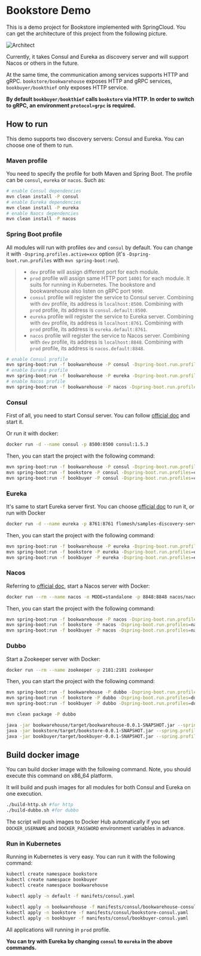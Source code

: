 # Bookstore Demo

This is a demo project for Bookstore implemented with SpringCloud. You can get the architecture of this project from the following picture.

![Architect](docs/springboot-consul+eureka.png)

Currently, it takes Consul and Eureka as discovery server and will support Nacos or others in the future.

At the same time, the communication among services supports HTTP and gRPC. `bookstore/bookwarehouse` exposes HTTP and gRPC services, `bookbuyer/bookthief` only exposes HTTP service.

**By default `bookbuyer/bookthief` calls `bookstore` via HTTP. In order to switch to gRPC, an environment `protocol=grpc` is required.**

## How to run

This demo supports two discovery servers: Consul and Eureka. You can choose one of them to run.

### Maven profile

You need to specify the profile for both Maven and Spring Boot. The profile can be `consul`, `eureka` or `nacos`. Such as:

```bash
# enable Consul dependencies
mvn clean install -P consul 
# enable Eureka dependencies
mvn clean install -P eureka 
# enable Naocs dependencies
mvn clean install -P nacos 
```

### Spring Boot profile

All modules will run with profiles `dev` and `consul` by default. You can change it with `-Dspring.profiles.active=xxx` option (it's `-Dspring-boot.run.profiles` with `mvn spring-boot:run`).

> - `dev` profile will assign different port for each module.
> - `prod` profile will assign same HTTP port `14001` for each module. It suits for running in Kubernetes. The bookstore and bookwarehouse also listen on gRPC port `9090`.
> - `consul` profile will register the service to Consul server. Combining with `dev` profile, its address is `localhost:8500`. Combining with `prod` profile, its address is `consul.default:8500`.
> - `eureka` profile will register the service to Eureka server. Combining with `dev` profile, its address is `localhost:8761`. Combining with `prod` profile, its address is `eureka.default:8761`.
> - `nacos` profile will register the service to Nacos server. Combining with `dev` profile, its address is `localhost:8848`. Combining with `prod` profile, its address is `nacos.default:8848`.


```bash
# enable Consul profile
mvn spring-boot:run -f bookwarehouse -P consul -Dspring-boot.run.profiles=consule,dev
# enable Eureka profile
mvn spring-boot:run -f bookwarehouse -P eureka -Dspring-boot.run.profiles=eureka,dev
# enable Nacos profile
mvn spring-boot:run -f bookwarehouse -P nacos -Dspring-boot.run.profiles=nacos,dev
```

### Consul

First of all, you need to start Consul server. You can follow [official doc](https://www.consul.io/downloads.html) and start it.

Or run it with docker:

```bash
docker run -d --name consul -p 8500:8500 consul:1.5.3
```

Then, you can start the project with the following command:

```bash
mvn spring-boot:run -f bookwarehouse -P consul -Dspring-boot.run.profiles=consule,dev
mvn spring-boot:run -f bookstore -P consul -Dspring-boot.run.profiles=consule,dev
mvn spring-boot:run -f bookbuyer -P consul -Dspring-boot.run.profiles=consule,dev
```

### Eureka

It's same to start Eureka server first. You can choose [official doc](https://spring.io/projects/spring-cloud-netflix) to run it, or run with Docker

```bash
docker run -d --name eureka -p 8761:8761 flomesh/samples-discovery-server:latest
```

Then, you can start the project with the following command:

```bash
mvn spring-boot:run -f bookwarehouse -P eureka -Dspring-boot.run.profiles=eureka,dev
mvn spring-boot:run -f bookstore -P eureka -Dspring-boot.run.profiles=eureka,dev
mvn spring-boot:run -f bookbuyer -P eureka -Dspring-boot.run.profiles=eureka,dev
```

### Nacos

Referring to [official doc](https://nacos.io/en-us/docs/v2/quickstart/quick-start-docker.html), start a Nacos server with Docker:

```bash
docker run --rm --name nacos -e MODE=standalone -p 8848:8848 nacos/nacos-server:v2.3.0-slim
```

Then, you can start the project with the following command:

```bash
mvn spring-boot:run -f bookwarehouse -P nacos -Dspring-boot.run.profiles=nacos,dev
mvn spring-boot:run -f bookstore -P nacos -Dspring-boot.run.profiles=nacos,dev
mvn spring-boot:run -f bookbuyer -P nacos -Dspring-boot.run.profiles=nacos,dev
```

### Dubbo

Start a Zookeeper server with Docker:

```bash
docker run --rm --name zookeeper -p 2181:2181 zookeeper
```

Then, you can start the project with the following command:

```bash
mvn spring-boot:run -f bookwarehouse -P dubbo -Dspring-boot.run.profiles=dubbo,dev
mvn spring-boot:run -f bookstore -P dubbo -Dspring-boot.run.profiles=dubbo,dev
mvn spring-boot:run -f bookbuyer -P dubbo -Dspring-boot.run.profiles=dubbo,dev
```

```bash
mvn clean package -P dubbo

java -jar bookwarehouse/target/bookwarehouse-0.0.1-SNAPSHOT.jar --spring.profiles.active=dubbo,dev
java -jar bookstore/target/bookstore-0.0.1-SNAPSHOT.jar --spring.profiles.active=dubbo,dev
java -jar bookbuyer/target/bookbuyer-0.0.1-SNAPSHOT.jar --spring.profiles.active=dubbo,dev
```

## Build docker image

You can build docker image with the following command. Note, you should execute this command on x86_64 platform.

It will build and push images for all modules for both Consul and Eureka on one execution. 

```bash
./build-http.sh #for http
./build-dubbo.sh #for dubbo
```

The script will push images to Docker Hub automatically if you set `DOCKER_USERNAME` and `DOCKER_PASSWORD` environment variables in advance.

### Run in Kubernetes

Running in Kubernetes is very easy. You can run it with the following command: 

```bash
kubectl create namespace bookstore
kubectl create namespace bookbuyer
kubectl create namespace bookwarehouse

kubectl apply -n default -f manifets/consul.yaml

kubectl apply -n bookwarehouse -f manifests/consul/bookwarehouse-consul.yaml
kubectl apply -n bookstore -f manifests/consul/bookstore-consul.yaml
kubectl apply -n bookbuyer -f manifests/consul/bookbuyer-consul.yaml
```

All applications will running in `prod` profile. 

**You can try with Eureka by changing `consul` to `eureka` in the above commands.**
